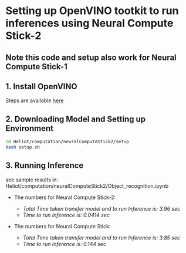 # Setting up OpenVINO tootkit to run inferences using Neural Compute Stick-2

## Note this code and setup also work for Neural Compute Stick-1

## 1. Install OpenVINO
Steps are available [here](https://software.intel.com/en-us/articles/OpenVINO-Install-Linux)

## 2. Downloading Model and Setting up Environment
``` bash
cd Heliot/computation/neuralComputeStick2/setup
bash setup.sh
```

## 3. Running Inference
see sample results in: Heliot/computation/neuralComputeStick2/Object_recognition.ipynb

- The numbers for Neural Compute Stick-2: 
  - *Total Time taken transfer model and to run Inference is: 3.96 sec*
  - *Time to run Inference is: 0.0414 sec*
 
- The numbers for Neural Compute Stick:
  - *Total Time taken transfer model and to run Inference is: 3.85 sec*
  - *Time to run Inference is: 0.144 sec*
